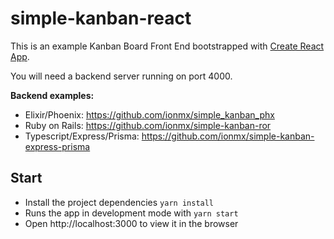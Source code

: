 # simple-kanban-react

This is an example Kanban Board Front End bootstrapped with [Create React App](https://github.com/facebook/create-react-app).

You will need a backend server running on port 4000.

**Backend examples:**

 * Elixir/Phoenix: https://github.com/ionmx/simple_kanban_phx
 * Ruby on Rails: https://github.com/ionmx/simple-kanban-ror 
 * Typescript/Express/Prisma: https://github.com/ionmx/simple-kanban-express-prisma

## Start

* Install the project dependencies `yarn install`
* Runs the app in development mode with `yarn start` 
* Open http://localhost:3000 to view it in the browser


